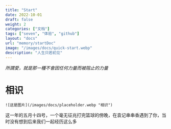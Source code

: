 ```yaml
---
title: "Start"
date: 2022-10-01
draft: false
weight: 2
categories: ["文档"]
tags: ["seven", "体验", "github"]
layout: "docs"
url: "memory/startDoc"
image: "/images/docs/quick-start.webp"
description: "人生只若初见"
---
```


*所謂愛，就是那一種不會因任何力量而被阻止的力量*

# 相识

```
![这是图片](/images/docs/placeholder.webp "相识")
```

这一年的五月十四号，一个毫无征兆打完篮球的傍晚，在袁记串串香遇到了你，当时没有想到后来我们一起经历这么多


